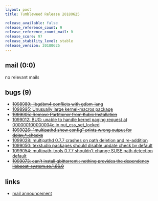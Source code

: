 ```yaml
---
layout: post
title: Tumbleweed Release 20180625

release_available: false
release_reference_count: 9
release_reference_count_mail: 0
release_score: 97
release_stability_level: stable
release_version: 20180625
---
```


## mail (0:0)

no relevant mails

## bugs (9)

<!--more-->

- ~~[1098989: libgdbm4 conflicts with gdbm-lang](https://bugzilla.opensuse.org/show_bug.cgi?id=1098989)~~
- [1098995: Unusually large kernel-macros package](https://bugzilla.opensuse.org/show_bug.cgi?id=1098995)
- ~~[1099005: Remove Partitioner from Kubic Installation](https://bugzilla.opensuse.org/show_bug.cgi?id=1099005)~~
- [1099012: BUG: unable to handle kernel paging request at 000000100000004c in put_css_set_locked](https://bugzilla.opensuse.org/show_bug.cgi?id=1099012)
- ~~[1099026: "multipathd show config" prints wrong output for delay_*_checks](https://bugzilla.opensuse.org/show_bug.cgi?id=1099026)~~
- [1099028: multipathd 0.7.7 crashes on path deletion and re-addition](https://bugzilla.opensuse.org/show_bug.cgi?id=1099028)
- [1099050: texstudio packages should disable update check by default](https://bugzilla.opensuse.org/show_bug.cgi?id=1099050)
- [1099054: multipath-tools 0.7.7 shouldn't change SUSE path detection default](https://bugzilla.opensuse.org/show_bug.cgi?id=1099054)
- ~~[1099073: can't install qbittorrent : nothing provides the dependency libboost_system.so.1.66.0](https://bugzilla.opensuse.org/show_bug.cgi?id=1099073)~~



## links

- [mail announcement](https://lists.opensuse.org/opensuse-factory/2018-06/msg00340.html)
